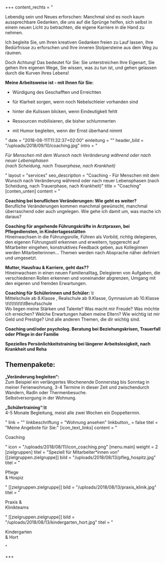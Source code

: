 +++
content_rechts = "<p>Lebendig sein und Neues erforschen: Manchmal sind es noch kaum aussprechbare Gedanken, die uns auf die Sprünge helfen, sich selbst in einem neuen Licht zu betrachten, die eigene Karriere in die Hand zu nehmen.</p><p>Ich begleite Sie, um Ihren kreativen Gedanken freien zu Lauf lassen, Ihre Bedürfnisse zu erforschen und Ihre inneren Stolpersteine aus dem Weg zu räumen.</p><p>Doch Achtung! Das bedeutet für Sie: Sie unterstreichen Ihre Eigenart, Sie gehen Ihre eigenen Wege, Sie wissen, was zu tun ist, und gehen gelassen durch die Kurven Ihres Lebens!</p><p><strong>Meine Arbeitsweise ist - mit Ihnen für Sie:</strong><ul><li><p>Würdigung des Geschafften und Erreichten</p></li><li><p>für Klarheit sorgen, wenn noch Nebelschleier vorhanden sind</p></li><li><p>hinter die Kulissen blicken, wenn Eindeutigkeit fehlt</p></li><li><p>Ressourcen mobilisieren, die bisher schlummerten</p></li><li><p>mit Humor begleiten, wenn der Ernst überhand nimmt</p></li></ul></p>"
date = "2018-08-11T11:32:37+02:00"
einleitung = ""
header_bild = "/uploads/2018/09/10/coaching.jpg"
intro = "<p><em>Für Menschen mit dem Wunsch nach Veränderung während oder nach neuer Lebensphasen<br>(nach Scheidung, nach Trauerphase, nach Krankheit)</em></p>"
layout = "services"
seo_description = "Coaching - Für Menschen mit dem Wunsch nach Veränderung während oder nach neuer Lebensphasen (nach Scheidung, nach Trauerphase, nach Krankheit)"
title = "Coaching"
[conten_unten]
content = "<p><strong>Coaching bei beruflichen Veränderungen: Wie geht es weiter?</strong> <br>Berufliche Veränderungen kommen manchmal gewünscht, manchmal überraschend oder auch ungelegen. Wie gehe ich damit um, was mache ich daraus?  </p><p><strong>Coaching für angehende Führungskräfte in Arztpraxen, bei Pflegediensten, in Kindertagesstätten <br></strong>Hineinwachsen in die Führungsrolle, Führen als Vorbild, richtig delegieren, den eigenen Führungsstil erkennen und erweitern, typgerecht auf Mitarbeiter eingehen, konstruktives Feedback geben, aus Kolleginnen werden Mitarbeiterinnen… Themen werden nach Absprache näher definiert und umgesetzt.  </p><p><strong>Mutter, Hausfrau &amp; Karriere, geht das?? </strong><br>Hineinwachsen in einen neuen Familienalltag, Delegieren von Aufgaben, die verschiedenen Rollen erkennen und voneinander abgrenzen, Umgang mit den eigenen und fremden Erwartungen. </p><p><strong>Coaching für Schülerinnen und Schüler: </strong>\t<br>Mittelschule ab 8.Klasse , Realschule ab 9.Klasse, Gymnasium ab 10.Klasse \t\t\t\t\t\t\tBerufsschule  <br>Wo liegen meine Stärken und Talente? Was macht mir Freude? Was möchte ich erreichen? Welche Erwartungen haben meine Eltern? Wie wichtig ist mir Geld und Prestige? Und alle anderen Themen, die dir wichtig sind.  </p><p><strong>Coaching und/oder psycholog. Beratung bei Beziehungskrisen, Trauerfall oder Pflege in der Familie </strong>  </p><p><strong>Spezielles Persönlichkeitstraining bei längerer Arbeitslosigkeit, nach Krankheit und Reha</strong>   </p><h2>Themenpakete: </h2><p><strong>„Veränderung begleiten“:</strong><br>Zum Beispiel ein verlängertes Wochenende Donnerstag bis Sonntag in meiner Ferienwohnung, 3-4 Termine in dieser Zeit und zwischendurch Wandern, Radln oder Thermenbesuche.   <br>Selbstversorgung in der Wohnung.  </p><p><strong>„Schülertraining“:\t</strong><br>4-5 Monate Begleitung, meist alle zwei Wochen ein Doppeltermin. </p>"
link = ""
linkbeschriftung = "Wohnung ansehen"
linkbutton_ = false
titel = "Meine Angebote für Sie:"
[icon_text_links]
content = "<p>Coaching</p>"
icon = "/uploads/2018/08/11/icon_coaching.png"
[menu.main]
weight = 2
[zielgruppen]
titel = "Speziell für Mitarbeiter*innen von"
[[zielgruppen.zielgruppe]]
bild = "/uploads/2018/08/13/pfleg_hospitz.jpg"
titel = "<p>Pflege <br>&amp; Hospiz</p>"
[[zielgruppen.zielgruppe]]
bild = "/uploads/2018/08/13/praxis_klinik.jpg"
titel = "<p>Praxis &amp; <br>Klinikteams</p>"
[[zielgruppen.zielgruppe]]
bild = "/uploads/2018/08/13/kindergarten_hort.jpg"
titel = "<p>Kindergarten <br>&amp; Hort</p>"

+++
